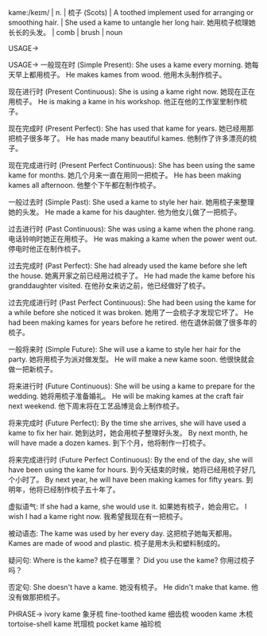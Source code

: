 kame:/keɪm/ | n. |  梳子 (Scots) | A toothed implement used for arranging or smoothing hair.  |  She used a kame to untangle her long hair. 她用梳子梳理她长长的头发。 |  comb | brush | noun

USAGE->

USAGE->
一般现在时 (Simple Present):
She uses a kame every morning. 她每天早上都用梳子。
He makes kames from wood. 他用木头制作梳子。

现在进行时 (Present Continuous):
She is using a kame right now. 她现在正在用梳子。
He is making a kame in his workshop. 他正在他的工作室里制作梳子。

现在完成时 (Present Perfect):
She has used that kame for years. 她已经用那把梳子很多年了。
He has made many beautiful kames. 他制作了许多漂亮的梳子。

现在完成进行时 (Present Perfect Continuous):
She has been using the same kame for months. 她几个月来一直在用同一把梳子。
He has been making kames all afternoon. 他整个下午都在制作梳子。


一般过去时 (Simple Past):
She used a kame to style her hair. 她用梳子来整理她的头发。
He made a kame for his daughter. 他为他女儿做了一把梳子。


过去进行时 (Past Continuous):
She was using a kame when the phone rang.  电话铃响时她正在用梳子。
He was making a kame when the power went out.  停电时他正在制作梳子。

过去完成时 (Past Perfect):
She had already used the kame before she left the house.  她离开家之前已经用过梳子了。
He had made the kame before his granddaughter visited.  在他孙女来访之前，他已经做好了梳子。


过去完成进行时 (Past Perfect Continuous):
She had been using the kame for a while before she noticed it was broken.  她用了一会梳子才发现它坏了。
He had been making kames for years before he retired.  他在退休前做了很多年的梳子。


一般将来时 (Simple Future):
She will use a kame to style her hair for the party. 她将用梳子为派对做发型。
He will make a new kame soon. 他很快就会做一把新梳子。


将来进行时 (Future Continuous):
She will be using a kame to prepare for the wedding. 她将用梳子准备婚礼。
He will be making kames at the craft fair next weekend. 他下周末将在工艺品博览会上制作梳子。


将来完成时 (Future Perfect):
By the time she arrives, she will have used a kame to fix her hair.  她到达时，她会用梳子整理好头发。
By next month, he will have made a dozen kames.  到下个月，他将制作一打梳子。

将来完成进行时 (Future Perfect Continuous):
By the end of the day, she will have been using the kame for hours. 到今天结束的时候，她将已经用梳子好几个小时了。
By next year, he will have been making kames for fifty years. 到明年，他将已经制作梳子五十年了。

虚拟语气:
If she had a kame, she would use it. 如果她有梳子，她会用它。
I wish I had a kame right now. 我希望我现在有一把梳子。


被动语态:
The kame was used by her every day.  这把梳子她每天都用。
Kames are made of wood and plastic. 梳子是用木头和塑料制成的。


疑问句:
Where is the kame? 梳子在哪里？
Did you use the kame? 你用过梳子吗？


否定句:
She doesn't have a kame. 她没有梳子。
He didn't make that kame. 他没有做那把梳子。

PHRASE->
ivory kame 象牙梳
fine-toothed kame 细齿梳
wooden kame 木梳
tortoise-shell kame 玳瑁梳
pocket kame 袖珍梳
